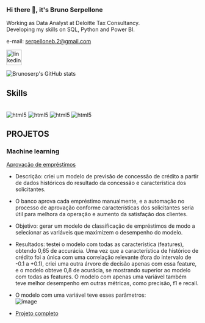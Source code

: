 ### Hi there 👋, it's Bruno Serpellone
Working as Data Analyst at Deloitte Tax Consultancy.<br>
Developing my skills on SQL, Python and Power BI. <br>

e-mail: serpelloneb.2@gmail.com

[<img src='https://cdn.jsdelivr.net/npm/simple-icons@3.0.1/icons/linkedin.svg' alt='linkedin' height='40'>](https://www.linkedin.com/in/https://www.linkedin.com/in/brunoserp//)  

![Brunoserp's GitHub stats](https://github-readme-stats.vercel.app/api?username=brunoserp&show_icons=true&theme=cobalt)

## Skills
<div style="display: inline_block"><br/>
  <img align="center" alt="html5" src="https://img.shields.io/badge/Python-FFD43B?style=for-the-badge&logo=python&logoColor=blue"/>
  <img align="center" alt="html5" src="https://img.shields.io/badge/Microsoft%20SQL%20Server-CC2927?style=for-the-badge&logo=microsoft%20sql%20server&logoColor=white" />
  <img align="center" alt="html5" src="https://img.shields.io/badge/PowerBI-F2C811?style=for-the-badge&logo=Power%20BI&logoColor=white" />
  <img align="center" alt="html5" src="https://img.shields.io/badge/Microsoft_Excel-217346?style=for-the-badge&logo=microsoft-excel&logoColor=white" />
</div>

## PROJETOS

### Machine learning
[Aprovação de empréstimos](https://github.com/brunoserp/Machine-Learning/blob/main/aprovacao_emprestimos.ipynb)

- Descrição: criei um modelo de previsão de concessão de crédito a partir de dados históricos do resultado da concessão e característica dos solicitantes.

- O banco aprova cada empréstimo manualmente, e a automação no processo de aprovação conforme características dos solicitantes seria útil para melhora da operação e aumento da satisfação dos clientes.

- Objetivo: gerar um modelo de classificação de empréstimos de modo a selecionar as variáveis que maximizem o desempenho do modelo.

- Resultados: testei o modelo com todas as característica (features), obtendo 0,65 de accurácia. Uma vez que a característica de histórico de crédito foi a única com uma correlação relevante (fora do intervalo de -0.1 a +0.1), criei uma outra árvore de decisão apenas com essa feature, e o modelo obteve 0,8 de acurácia, se mostrando superior ao modelo com todas as features. O modelo com apenas uma variável também teve melhor desempenho em outras métricas, como precisão, f1 e recall.

- O modelo com uma variável teve esses parâmetros: <br>
![image](https://github.com/user-attachments/assets/ce89c9d3-ee9d-4625-b418-4dd1acd9e82a)

- [Projeto completo](https://github.com/brunoserp/Machine-Learning/blob/main/aprovacao_emprestimos.ipynb)



